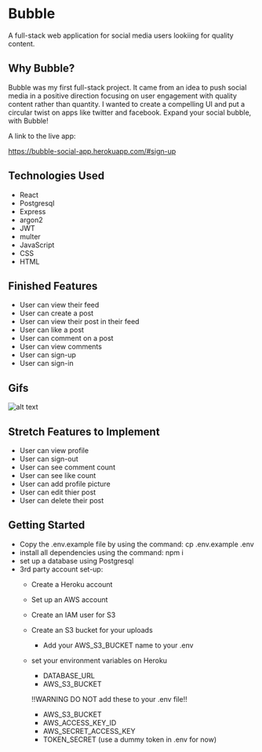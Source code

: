 # Bubble

A full-stack web application for social media users lookiing for quality content.

## Why Bubble?

Bubble was my first full-stack project. It came from an idea to push social media in a positive direction
focusing on user engagement with quality content rather than quantity. I wanted
to create a compelling UI and put a circular twist on apps like twitter and facebook. Expand your
social bubble, with Bubble!

A link to the live app:

https://bubble-social-app.herokuapp.com/#sign-up


## Technologies Used
- React
- Postgresql
- Express
- argon2
- JWT
- multer
- JavaScript
- CSS
- HTML


## Finished Features

- User can view their feed
- User can create a post
- User can view their post in their feed
- User can like a post
- User can comment on a post
- User can view comments
- User can sign-up
- User can sign-in

## Gifs
![alt text](server/public/images/bubbleFeed.gif "Feed and Posts")


## Stretch Features to Implement
- User can view profile
- User can sign-out
- User can see comment count
- User can see like count
- User can add profile picture
- User can edit thier post
- User can delete their post

## Getting Started
- Copy the .env.example file by using the command: cp .env.example .env
- install all dependencies using the command: npm i
- set up a database using Postgresql
- 3rd party account set-up:
  - Create a Heroku account
  - Set up an AWS account
  - Create an IAM user for S3
  - Create an S3 bucket for your uploads
    - Add your AWS_S3_BUCKET name to your .env
  - set your environment variables on Heroku
    - DATABASE_URL
    - AWS_S3_BUCKET

    !!WARNING DO NOT add these to your .env file!!
    - AWS_S3_BUCKET
    - AWS_ACCESS_KEY_ID
    - AWS_SECRET_ACCESS_KEY
    - TOKEN_SECRET (use a dummy token in .env for now)
